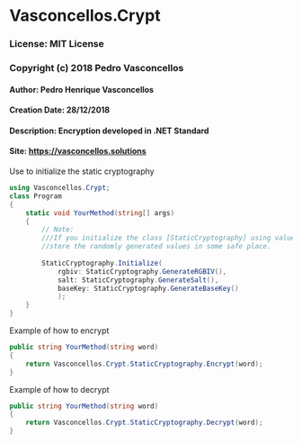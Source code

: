 # Vasconcellos.Crypt

### License: MIT License 
### Copyright (c) 2018 Pedro Vasconcellos

#### Author: Pedro Henrique Vasconcellos
#### Creation Date: 28/12/2018

#### Description: Encryption developed in .NET Standard

#### Site: https://vasconcellos.solutions


Use to initialize the static cryptography
```csharp
using Vasconcellos.Crypt;
class Program
{
    static void YourMethod(string[] args)
    {
        // Note:
        ///If you initialize the class [StaticCryptography] using values generates automatically, 
        //store the randomly generated values in some safe place.
        
        StaticCryptography.Initialize(
            rgbiv: StaticCryptography.GenerateRGBIV(),
            salt: StaticCryptography.GenerateSalt(),
            baseKey: StaticCryptography.GenerateBaseKey()
            );
    }
}
```

Example of how to encrypt
```csharp
public string YourMethod(string word)
{
    return Vasconcellos.Crypt.StaticCryptography.Encrypt(word);
}
```

Example of how to decrypt
```csharp
public string YourMethod(string word)
{
    return Vasconcellos.Crypt.StaticCryptography.Decrypt(word);
}
```